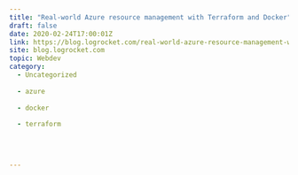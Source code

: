 ```yaml
---
title: "Real-world Azure resource management with Terraform and Docker"
draft: false
date: 2020-02-24T17:00:01Z
link: https://blog.logrocket.com/real-world-azure-resource-management-with-terraform-and-docker/?utm_medium=RSS&utm_source=hune
site: blog.logrocket.com
topic: Webdev
category:
  - Uncategorized
  
  - azure
  
  - docker
  
  - terraform
  
   
  

---
```

